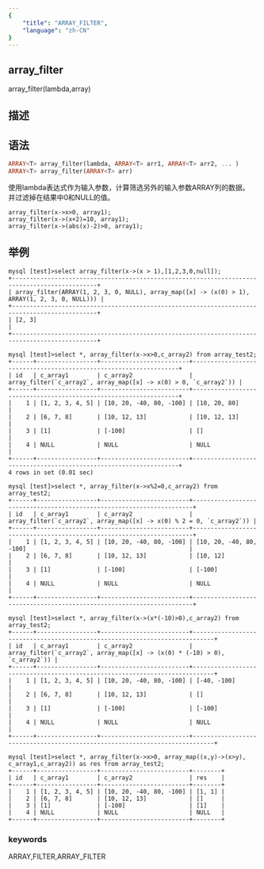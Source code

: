 ```yaml
---
{
    "title": "ARRAY_FILTER",
    "language": "zh-CN"
}
---
```


<!--
Licensed to the Apache Software Foundation (ASF) under one
or more contributor license agreements.  See the NOTICE file
distributed with this work for additional information
regarding copyright ownership.  The ASF licenses this file
to you under the Apache License, Version 2.0 (the
"License"); you may not use this file except in compliance
with the License.  You may obtain a copy of the License at

  http://www.apache.org/licenses/LICENSE-2.0

Unless required by applicable law or agreed to in writing,
software distributed under the License is distributed on an
"AS IS" BASIS, WITHOUT WARRANTIES OR CONDITIONS OF ANY
KIND, either express or implied.  See the License for the
specific language governing permissions and limitations
under the License.
-->

## array_filter

<version since="2.0">

array_filter(lambda,array)

</version>

## 描述

## 语法
```sql
ARRAY<T> array_filter(lambda, ARRAY<T> arr1, ARRAY<T> arr2, ... )
ARRAY<T> array_filter(ARRAY<T> arr)
```

使用lambda表达式作为输入参数，计算筛选另外的输入参数ARRAY列的数据。
并过滤掉在结果中0和NULL的值。

```
array_filter(x->x>0, array1);
array_filter(x->(x+2)=10, array1);
array_filter(x->(abs(x)-2)>0, array1);

```

## 举例

```shell
mysql [test]>select array_filter(x->(x > 1),[1,2,3,0,null]);
+----------------------------------------------------------------------------------------------+
| array_filter(ARRAY(1, 2, 3, 0, NULL), array_map([x] -> (x(0) > 1), ARRAY(1, 2, 3, 0, NULL))) |
+----------------------------------------------------------------------------------------------+
| [2, 3]                                                                                       |
+----------------------------------------------------------------------------------------------+

mysql [test]>select *, array_filter(x->x>0,c_array2) from array_test2;
+------+-----------------+-------------------------+------------------------------------------------------------------+
| id   | c_array1        | c_array2                | array_filter(`c_array2`, array_map([x] -> x(0) > 0, `c_array2`)) |
+------+-----------------+-------------------------+------------------------------------------------------------------+
|    1 | [1, 2, 3, 4, 5] | [10, 20, -40, 80, -100] | [10, 20, 80]                                                     |
|    2 | [6, 7, 8]       | [10, 12, 13]            | [10, 12, 13]                                                     |
|    3 | [1]             | [-100]                  | []                                                               |
|    4 | NULL            | NULL                    | NULL                                                             |
+------+-----------------+-------------------------+------------------------------------------------------------------+
4 rows in set (0.01 sec)

mysql [test]>select *, array_filter(x->x%2=0,c_array2) from array_test2;
+------+-----------------+-------------------------+----------------------------------------------------------------------+
| id   | c_array1        | c_array2                | array_filter(`c_array2`, array_map([x] -> x(0) % 2 = 0, `c_array2`)) |
+------+-----------------+-------------------------+----------------------------------------------------------------------+
|    1 | [1, 2, 3, 4, 5] | [10, 20, -40, 80, -100] | [10, 20, -40, 80, -100]                                              |
|    2 | [6, 7, 8]       | [10, 12, 13]            | [10, 12]                                                             |
|    3 | [1]             | [-100]                  | [-100]                                                               |
|    4 | NULL            | NULL                    | NULL                                                                 |
+------+-----------------+-------------------------+----------------------------------------------------------------------+

mysql [test]>select *, array_filter(x->(x*(-10)>0),c_array2) from array_test2;
+------+-----------------+-------------------------+----------------------------------------------------------------------------+
| id   | c_array1        | c_array2                | array_filter(`c_array2`, array_map([x] -> (x(0) * (-10) > 0), `c_array2`)) |
+------+-----------------+-------------------------+----------------------------------------------------------------------------+
|    1 | [1, 2, 3, 4, 5] | [10, 20, -40, 80, -100] | [-40, -100]                                                                |
|    2 | [6, 7, 8]       | [10, 12, 13]            | []                                                                         |
|    3 | [1]             | [-100]                  | [-100]                                                                     |
|    4 | NULL            | NULL                    | NULL                                                                       |
+------+-----------------+-------------------------+----------------------------------------------------------------------------+

mysql [test]>select *, array_filter(x->x>0, array_map((x,y)->(x>y), c_array1,c_array2)) as res from array_test2;
+------+-----------------+-------------------------+--------+
| id   | c_array1        | c_array2                | res    |
+------+-----------------+-------------------------+--------+
|    1 | [1, 2, 3, 4, 5] | [10, 20, -40, 80, -100] | [1, 1] |
|    2 | [6, 7, 8]       | [10, 12, 13]            | []     |
|    3 | [1]             | [-100]                  | [1]    |
|    4 | NULL            | NULL                    | NULL   |
+------+-----------------+-------------------------+--------+
```

### keywords

ARRAY,FILTER,ARRAY_FILTER

